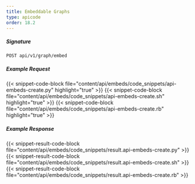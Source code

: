 ```yaml
---
title: Embeddable Graphs
type: apicode
order: 18.2
---
```


##### Signature
`POST api/v1/graph/embed`
##### Example Request
{{< snippet-code-block file="content/api/embeds/code_snippets/api-embeds-create.py" highlight="true" >}}
{{< snippet-code-block file="content/api/embeds/code_snippets/api-embeds-create.sh" highlight="true" >}}
{{< snippet-code-block file="content/api/embeds/code_snippets/api-embeds-create.rb" highlight="true" >}}
##### Example Response
{{< snippet-result-code-block file="content/api/embeds/code_snippets/result.api-embeds-create.py" >}}
{{< snippet-result-code-block file="content/api/embeds/code_snippets/result.api-embeds-create.sh" >}}
{{< snippet-result-code-block file="content/api/embeds/code_snippets/result.api-embeds-create.rb" >}}